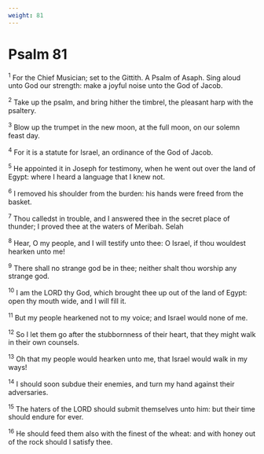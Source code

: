 ```yaml
---
weight: 81
---
```


# Psalm 81

<sup>1</sup> For the Chief Musician; set to the Gittith. A Psalm of Asaph. Sing aloud unto God our strength: make a joyful noise unto the God of Jacob. 

<sup>2</sup> Take up the psalm, and bring hither the timbrel, the pleasant harp with the psaltery. 

<sup>3</sup> Blow up the trumpet in the new moon, at the full moon, on our solemn feast day. 

<sup>4</sup> For it is a statute for Israel, an ordinance of the God of Jacob. 

<sup>5</sup> He appointed it in Joseph for testimony, when he went out over the land of Egypt: where I heard a language that I knew not. 

<sup>6</sup> I removed his shoulder from the burden: his hands were freed from the basket. 

<sup>7</sup> Thou calledst in trouble, and I answered thee in the secret place of thunder; I proved thee at the waters of Meribah. Selah 

<sup>8</sup> Hear, O my people, and I will testify unto thee: O Israel, if thou wouldest hearken unto me! 

<sup>9</sup> There shall no strange god be in thee; neither shalt thou worship any strange god. 

<sup>10</sup> I am the LORD thy God, which brought thee up out of the land of Egypt: open thy mouth wide, and I will fill it. 

<sup>11</sup> But my people hearkened not to my voice; and Israel would none of me. 

<sup>12</sup> So I let them go after the stubbornness of their heart, that they might walk in their own counsels. 

<sup>13</sup> Oh that my people would hearken unto me, that Israel would walk in my ways! 

<sup>14</sup> I should soon subdue their enemies, and turn my hand against their adversaries. 

<sup>15</sup> The haters of the LORD should submit themselves unto him: but their time should endure for ever. 

<sup>16</sup> He should feed them also with the finest of the wheat: and with honey out of the rock should I satisfy thee. 


